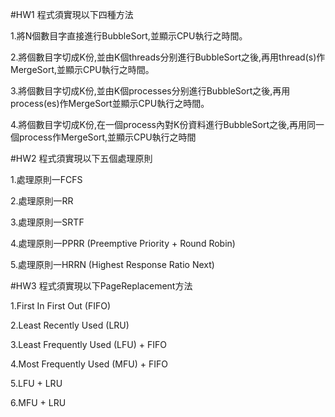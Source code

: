 #HW1 程式須實現以下四種方法

1.將N個數目字直接進行BubbleSort,並顯示CPU執行之時間。

2.將個數目字切成K份,並由K個threads分别進行BubbleSort之後,再用thread(s)作MergeSort,並顯示CPU執行之時間。

3.將個數目字切成K份,並由K個processes分别進行BubbleSort之後,再用process(es)作MergeSort並顯示CPU執行之時間。

4.將個數目字切成K份,在一個process內對K份資料進行BubbleSort之後,再用同一個process作MergeSort,並顯示CPU執行之時間



#HW2 程式須實現以下五個處理原則

1.處理原則一FCFS

2.處理原則一RR

3.處理原則一SRTF

4.處理原則一PPRR (Preemptive Priority + Round Robin)

5.處理原則一HRRN (Highest Response Ratio Next)



#HW3 程式須實現以下PageReplacement方法

1.First In First Out (FIFO)

2.Least Recently Used (LRU)

3.Least Frequently Used (LFU) + FIFO

4.Most Frequently Used (MFU) + FIFO

5.LFU + LRU

6.MFU + LRU
